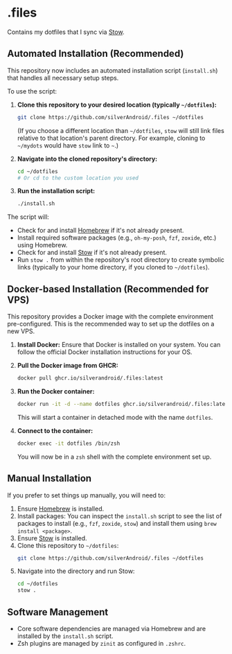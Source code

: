 # .files

Contains my dotfiles that I sync via [Stow](https://www.gnu.org/software/stow/).

## Automated Installation (Recommended)

This repository now includes an automated installation script (`install.sh`) that handles all necessary setup steps.

To use the script:

1.  **Clone this repository to your desired location (typically `~/dotfiles`):**
    ```bash
    git clone https://github.com/silverAndroid/.files ~/dotfiles
    ```
    (If you choose a different location than `~/dotfiles`, `stow` will still link files relative to that location's parent directory. For example, cloning to `~/mydots` would have `stow` link to `~`.)

2.  **Navigate into the cloned repository's directory:**
    ```bash
    cd ~/dotfiles 
    # Or cd to the custom location you used
    ```

3.  **Run the installation script:**
    ```bash
    ./install.sh
    ```

The script will:
*   Check for and install [Homebrew](https://brew.sh/) if it's not already present.
*   Install required software packages (e.g., `oh-my-posh`, `fzf`, `zoxide`, etc.) using Homebrew.
*   Check for and install [Stow](https://www.gnu.org/software/stow/) if it's not already present.
*   Run `stow .` from within the repository's root directory to create symbolic links (typically to your home directory, if you cloned to `~/dotfiles`).

## Docker-based Installation (Recommended for VPS)

This repository provides a Docker image with the complete environment pre-configured. This is the recommended way to set up the dotfiles on a new VPS.

1.  **Install Docker:**
    Ensure that Docker is installed on your system. You can follow the official Docker installation instructions for your OS.

2.  **Pull the Docker image from GHCR:**
    ```bash
    docker pull ghcr.io/silverandroid/.files:latest
    ```

3.  **Run the Docker container:**
    ```bash
    docker run -it -d --name dotfiles ghcr.io/silverandroid/.files:latest
    ```
    This will start a container in detached mode with the name `dotfiles`.

4.  **Connect to the container:**
    ```bash
    docker exec -it dotfiles /bin/zsh
    ```
    You will now be in a `zsh` shell with the complete environment set up.

## Manual Installation

If you prefer to set things up manually, you will need to:

1.  Ensure [Homebrew](https://brew.sh/) is installed.
2.  Install packages: You can inspect the `install.sh` script to see the list of packages to install (e.g., `fzf`, `zoxide`, `stow`) and install them using `brew install <package>`.
3.  Ensure [Stow](https://www.gnu.org/software/stow/) is installed.
4.  Clone this repository to `~/dotfiles`:
    ```bash
    git clone https://github.com/silverAndroid/.files ~/dotfiles
    ```
5.  Navigate into the directory and run Stow:
    ```bash
    cd ~/dotfiles
    stow .
    ```

## Software Management

*   Core software dependencies are managed via Homebrew and are installed by the `install.sh` script.
*   Zsh plugins are managed by `zinit` as configured in `.zshrc`.
